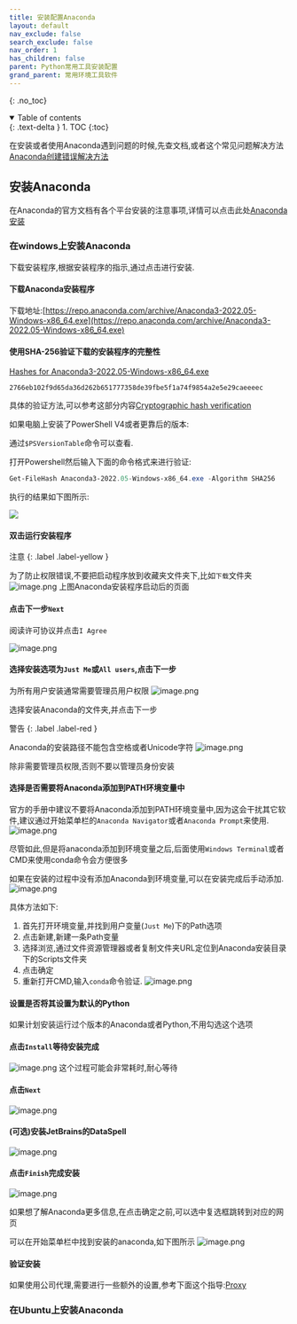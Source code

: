 ```yaml
---
title: 安装配置Anaconda
layout: default
nav_exclude: false
search_exclude: false
nav_order: 1
has_children: false
parent: Python常用工具安装配置
grand_parent: 常用环境工具软件
---
```

{: .no_toc}

<details open markdown="block">
  <summary>
    Table of contents
  </summary>
  {: .text-delta }
1. TOC
{:toc}
</details>




在安装或者使用Anaconda遇到问题的时候,先查文档,或者这个常见问题解决方法[Anaconda创建错误解决方法](https://docs.anaconda.com/anaconda/user-guide/troubleshooting/)





## 安装Anaconda

在Anaconda的官方文档有各个平台安装的注意事项,详情可以点击此处[Anaconda安装](https://docs.anaconda.com/anaconda/install/)



### 在windows上安装Anaconda

下载安装程序,根据安装程序的指示,通过点击进行安装.



#### 下载Anaconda安装程序



下载地址:[https://repo.anaconda.com/archive/Anaconda3-2022.05-Windows-x86_64.exe](https://repo.anaconda.com/archive/Anaconda3-2022.05-Windows-x86_64.exe)

#### 使用SHA-256验证下载的安装程序的完整性

[Hashes for Anaconda3-2022.05-Windows-x86_64.exe](https://docs.anaconda.com/anaconda/install/hashes/Anaconda3-2022.05-Windows-x86_64.exe-hash/)

`2766eb102f9d65da36d262b651777358de39fbe5f1a74f9854a2e5e29caeeeec`

具体的验证方法,可以参考这部分内容[Cryptographic hash verification](https://conda.io/projects/conda/en/latest/user-guide/install/download.html#cryptographic-hash-verification)

如果电脑上安装了PowerShell V4或者更靠后的版本:

通过`$PSVersionTable`命令可以查看.

打开Powershell然后输入下面的命令格式来进行验证:

```powershell
Get-FileHash Anaconda3-2022.05-Windows-x86_64.exe -Algorithm SHA256
```

执行的结果如下图所示:

![](https://s3.bmp.ovh/imgs/2022/06/28/7c5c3acd3135381a.png)



#### 双击运行安装程序

注意
{: .label .label-yellow  }

为了防止权限错误,不要把启动程序放到收藏夹文件夹下,比如`下载`文件夹
![image.png](https://s2.loli.net/2022/06/28/CTx7cOufk6spwJU.png)
上图Anaconda安装程序启动后的页面

#### 点击下一步`Next`

阅读许可协议并点击`I Agree`

![image.png](https://s2.loli.net/2022/06/28/q9xYbGpiCzB1UEX.png)

#### 选择安装选项为`Just Me`或`All users`,点击下一步

为所有用户安装通常需要管理员用户权限
![image.png](https://s2.loli.net/2022/06/28/ElwmiPRNktTGvdx.png)


选择安装Anaconda的文件夹,并点击下一步

警告
{: .label .label-red }



Anaconda的安装路径不能包含空格或者Unicode字符
![image.png](https://s2.loli.net/2022/06/28/23MwlcTY9EgkDzy.png)


除非需要管理员权限,否则不要以管理员身份安装



#### 选择是否需要将Anaconda添加到PATH环境变量中

官方的手册中建议不要将Anaconda添加到PATH环境变量中,因为这会干扰其它软件,建议通过开始菜单栏的`Anaconda Navigator`或者`Anaconda Prompt`来使用.
![image.png](https://s2.loli.net/2022/06/28/VyQ76Riaosbmd3z.png)


尽管如此,但是将anaconda添加到环境变量之后,后面使用`Windows Terminal`或者CMD来使用conda命令会方便很多



如果在安装的过程中没有添加Anaconda到环境变量,可以在安装完成后手动添加.
![image.png](https://s2.loli.net/2022/06/28/uTdjWsAoIXZ1Hx8.png)

具体方法如下:

1. 首先打开环境变量,并找到用户变量(`Just Me`)下的Path选项
2. 点击新建,新建一条Path变量
3. 选择浏览,通过文件资源管理器或者复制文件夹URL定位到Anaconda安装目录下的Scripts文件夹
4. 点击确定
5. 重新打开CMD,输入`conda`命令验证.
![image.png](https://s2.loli.net/2022/06/28/xiWZeDaUMsKAdBv.png)


#### 设置是否将其设置为默认的Python

如果计划安装运行过个版本的Anaconda或者Python,不用勾选这个选项



#### 点击`Install`等待安装完成

![image.png](https://s2.loli.net/2022/06/28/Pnjaxwvog1MWhfm.png)
这个过程可能会非常耗时,耐心等待

#### 点击`Next`

![image.png](https://s2.loli.net/2022/06/28/nreFMwR7D3Hpzm1.png)

#### (可选)安装JetBrains的DataSpell
![image.png](https://s2.loli.net/2022/06/28/DOjXr8qVHYL7slU.png)
#### 点击`Finish`完成安装

![image.png](https://s2.loli.net/2022/06/28/JQHCZgNo1G6ADmV.png)

如果想了解Anaconda更多信息,在点击确定之前,可以选中复选框跳转到对应的网页

可以在开始菜单栏中找到安装的anaconda,如下图所示
![image.png](https://s2.loli.net/2022/06/28/U4APxslJtyY9epz.png)

#### 验证安装

如果使用公司代理,需要进行一些额外的设置,参考下面这个指导:[Proxy](https://docs.anaconda.com/anaconda/user-guide/tasks/proxy/)



### 在Ubuntu上安装Anaconda





